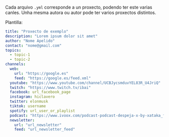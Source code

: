 Cada arquivo `.yml` corresponde a un proxecto, podendo ter este varias canles. Unha mesma autora ou autor pode ter varios proxectos distintos.

Plantilla:

```yml
title: "Proxecto de exemplo"
description: "Lorem ipsum dolor sit amet"
author: "Nome Apelido"
contact: "nome@gmail.com"
topics:
  - topic-1
  - topic-2
channels:
  web:
    url: "https://google.es"
    feed: "https://google.es/feed.xml"
  youtube: "https://www.youtube.com/channel/UCBJycsmduvYEL83R_U4JriQ"
  twitch: "https://www.twitch.tv/ibai"
  facebook: url_facebook_page
  instagram: hiclavero
  twitter: elonmusk
  tiktok: username
  spotify: url_user_or_playlist
  podcast: "https://www.ivoox.com/podcast-podcast-despeja-x-by-xataka_fg_f1579492_filtro_1.xml"
  newsletter:
    url: "url_newsletter"
    feed: "url_newsletter_feed"
```
